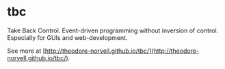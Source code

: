 # tbc
Take Back Control. Event-driven programming without inversion of control. Especially for GUIs and web-development.

See more at [http://theodore-norvell.github.io/tbc/](http://theodore-norvell.github.io/tbc/).